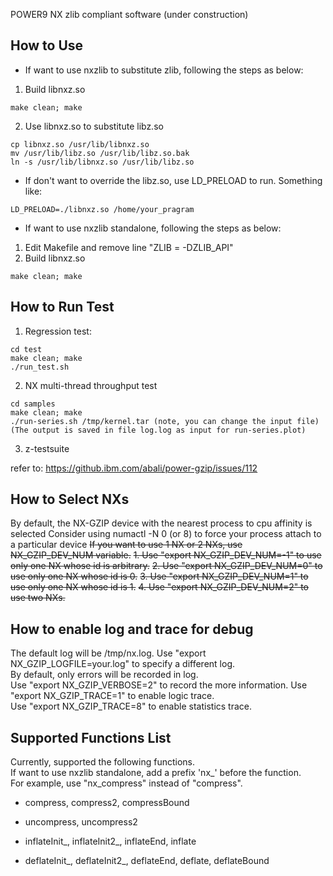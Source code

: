 POWER9 NX zlib compliant software (under construction)

## How to Use
- If want to use nxzlib to substitute zlib, following the steps as below:    
1. Build libnxz.so
```
make clean; make
```
2. Use libnxz.so to substitute libz.so    
```
cp libnxz.so /usr/lib/libnxz.so
mv /usr/lib/libz.so /usr/lib/libz.so.bak
ln -s /usr/lib/libnxz.so /usr/lib/libz.so
```
- If don't want to override the libz.so, use LD_PRELOAD to run. Something like:    
```
LD_PRELOAD=./libnxz.so /home/your_pragram
```
    
- If want to use nxzlib standalone, following the steps as below:
1. Edit Makefile and remove line "ZLIB = -DZLIB_API"
2. Build libnxz.so
```
make clean; make
```

## How to Run Test
1. Regression test:
```
cd test
make clean; make
./run_test.sh
```
2. NX multi-thread throughput test
```
cd samples
make clean; make
./run-series.sh /tmp/kernel.tar (note, you can change the input file)
(The output is saved in file log.log as input for run-series.plot)
```
3. z-testsuite

refer to: https://github.ibm.com/abali/power-gzip/issues/112

## How to Select NXs
By default, the NX-GZIP device with the nearest process to cpu affinity is selected
Consider using numactl -N 0 (or 8) to force your process attach to a particular device
~~If you want to use 1 NX or 2 NXs, use NX_GZIP_DEV_NUM variable.~~
~~1. Use "export NX_GZIP_DEV_NUM=-1" to use only one NX whose id is arbitrary.~~
~~2. Use "export NX_GZIP_DEV_NUM=0" to use only one NX whose id is 0.~~
~~3. Use "export NX_GZIP_DEV_NUM=1" to use only one NX whose id is 1.~~
~~4. Use "export NX_GZIP_DEV_NUM=2" to use two NXs.~~

## How to enable log and trace for debug
The default log will be /tmp/nx.log. Use "export NX_GZIP_LOGFILE=your.log" to specify a different log.  
By default, only errors will be recorded in log.  
Use "export NX_GZIP_VERBOSE=2" to record the more information.
Use "export NX_GZIP_TRACE=1" to enable logic trace.  
Use "export NX_GZIP_TRACE=8" to enable statistics trace.  

## Supported Functions List
Currently, supported the following functions.  
If want to use nxzlib standalone, add a prefix 'nx_' before the function.  
For example, use "nx_compress" instead of "compress".    

- compress, compress2, compressBound
- uncompress, uncompress2
     
- inflateInit_, inflateInit2_, inflateEnd, inflate
    
- deflateInit_, deflateInit2_, deflateEnd, deflate, deflateBound

